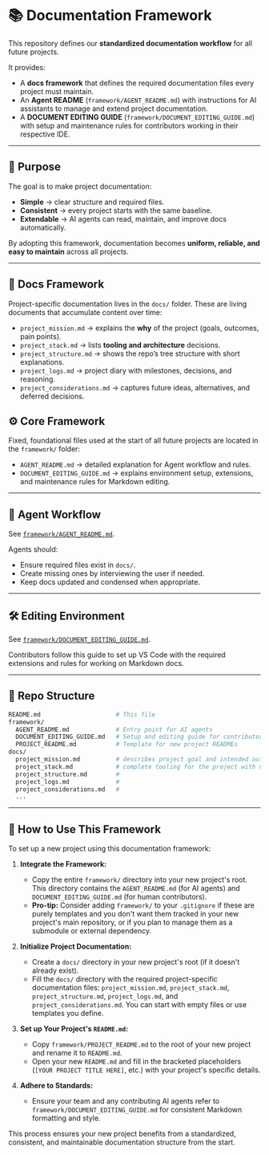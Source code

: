 # 📚 Documentation Framework

This repository defines our **standardized documentation workflow** for all future projects.

It provides:

* A **docs framework** that defines the required documentation files every project must maintain.
* An **Agent README** (`framework/AGENT_README.md`) with instructions for AI assistants to manage and extend project documentation.
* A **DOCUMENT EDITING GUIDE** (`framework/DOCUMENT_EDITING_GUIDE.md`) with setup and maintenance rules for contributors working in their respective IDE.

---

## 🚀 Purpose

The goal is to make project documentation:

* **Simple** → clear structure and required files.
* **Consistent** → every project starts with the same baseline.
* **Extendable** → AI agents can read, maintain, and improve docs automatically.

By adopting this framework, documentation becomes **uniform, reliable, and easy to maintain** across all projects.

---

## 📖 Docs Framework

Project-specific documentation lives in the `docs/` folder.
These are living documents that accumulate content over time:

* `project_mission.md` → explains the **why** of the project (goals, outcomes, pain points).
* `project_stack.md` → lists **tooling and architecture** decisions.
* `project_structure.md` → shows the repo’s tree structure with short explanations.
* `project_logs.md` → project diary with milestones, decisions, and reasoning.
* `project_considerations.md` → captures future ideas, alternatives, and deferred decisions.

## ⚙️ Core Framework

Fixed, foundational files used at the start of all future projects are located in the `framework/` folder:

* `AGENT_README.md` → detailed explanation for Agent workflow and rules.
* `DOCUMENT_EDITING_GUIDE.md` → explains environment setup, extensions, and maintenance rules for Markdown editing.

---

## 🤖 Agent Workflow

See [`framework/AGENT_README.md`](./framework/AGENT_README.md).

Agents should:

* Ensure required files exist in `docs/`.
* Create missing ones by interviewing the user if needed.
* Keep docs updated and condensed when appropriate.

---

## 🛠️ Editing Environment

See [`framework/DOCUMENT_EDITING_GUIDE.md`](./framework/DOCUMENT_EDITING_GUIDE.md).

Contributors follow this guide to set up VS Code with the required extensions and rules for working on Markdown docs.

---

## 📂 Repo Structure

```bash
README.md                     # This file
framework/
  AGENT_README.md             # Entry point for AI agents
  DOCUMENT_EDITING_GUIDE.md   # Setup and editing guide for contributors
  PROJECT_README.md           # Template for new project READMEs
docs/
  project_mission.md          # describes project goal and intended outcomes
  project_stack.md            # complete tooling for the project with notes
  project_structure.md        #
  project_logs.md             #
  project_considerations.md   #
  ...
```

---

## 🚀 How to Use This Framework

To set up a new project using this documentation framework:

1.  **Integrate the Framework:**
    *   Copy the entire `framework/` directory into your new project's root. This directory contains the `AGENT_README.md` (for AI agents) and `DOCUMENT_EDITING_GUIDE.md` (for human contributors).
    *   **Pro-tip:** Consider adding `framework/` to your `.gitignore` if these are purely templates and you don't want them tracked in your new project's main repository, or if you plan to manage them as a submodule or external dependency.

2.  **Initialize Project Documentation:**
    *   Create a `docs/` directory in your new project's root (if it doesn't already exist).
    *   Fill the `docs/` directory with the required project-specific documentation files: `project_mission.md`, `project_stack.md`, `project_structure.md`, `project_logs.md`, and `project_considerations.md`. You can start with empty files or use templates you define.

3.  **Set up Your Project's `README.md`:**
    *   Copy `framework/PROJECT_README.md` to the root of your new project and rename it to `README.md`.
    *   Open your new `README.md` and fill in the bracketed placeholders (`[YOUR PROJECT TITLE HERE]`, etc.) with your project's specific details.

4.  **Adhere to Standards:**
    *   Ensure your team and any contributing AI agents refer to `framework/DOCUMENT_EDITING_GUIDE.md` for consistent Markdown formatting and style.

This process ensures your new project benefits from a standardized, consistent, and maintainable documentation structure from the start.
